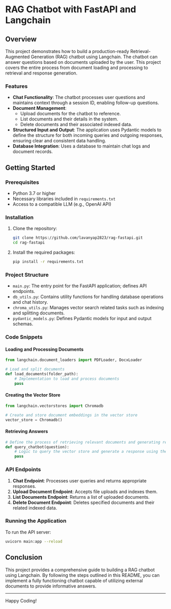 # RAG Chatbot with FastAPI and Langchain

## Overview
This project demonstrates how to build a production-ready Retrieval-Augmented Generation (RAG) chatbot using Langchain. The chatbot can answer questions based on documents uploaded by the user. This project covers the entire process from document loading and processing to retrieval and response generation.

### Features

- **Chat Functionality**: The chatbot processes user questions and maintains context through a session ID, enabling follow-up questions.
- **Document Management**:
  - Upload documents for the chatbot to reference.
  - List documents and their details in the system.
  - Delete documents and their associated indexed data.
- **Structured Input and Output**: The application uses Pydantic models to define the structure for both incoming queries and outgoing responses, ensuring clear and consistent data handling.
- **Database Integration**: Uses a database to maintain chat logs and document records.


## Getting Started

### Prerequisites
- Python 3.7 or higher
- Necessary libraries included in `requirements.txt`
- Access to a compatible LLM (e.g., OpenAI API)

### Installation
1. Clone the repository:
   ```bash
   git clone https://github.com/lavanyap2823/rag-fastapi.git
   cd rag-fastapi
   ```

2. Install the required packages:
   ```bash
   pip install -r requirements.txt
   ```
### Project Structure

- `main.py`: The entry point for the FastAPI application; defines API endpoints.
- `db_utils.py`: Contains utility functions for handling database operations and chat history.
- `chroma_utils.py`: Manages vector search related tasks such as indexing and splitting documents.
- `pydantic_models.py`: Defines Pydantic models for input and output schemas.

### Code Snippets
#### Loading and Processing Documents
```python
from langchain.document_loaders import PDFLoader, DocxLoader

# Load and split documents
def load_documents(folder_path):
    # Implementation to load and process documents
    pass
```

#### Creating the Vector Store
```python
from langchain.vectorstores import Chromadb

# Create and store document embeddings in the vector store
vector_store = Chromadb()
```

#### Retrieving Answers
```python
# Define the process of retrieving relevant documents and generating responses
def query_chatbot(question):
    # Logic to query the vector store and generate a response using the LLM
    pass
```

### API Endpoints

1. **Chat Endpoint**: Processes user queries and returns appropriate responses.
2. **Upload Document Endpoint**: Accepts file uploads and indexes them.
3. **List Documents Endpoint**: Returns a list of uploaded documents.
4. **Delete Document Endpoint**: Deletes specified documents and their related indexed data.

### Running the Application

To run the API server:

```bash
uvicorn main:app --reload
```

## Conclusion
This project provides a comprehensive guide to building a RAG chatbot using Langchain. By following the steps outlined in this README, you can implement a fully functioning chatbot capable of utilizing external documents to provide informative answers.

---

Happy Coding!
